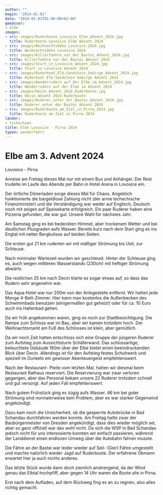 ```yaml
---
author: ""
begin: "2024-01-01"
date: "2024-01-01T01:00:00+02:00"
gewässer:
- elbe
images:
- src: images/Ruderboote_Lovosice_Elbe_Advent_2024.jpg
  title: Ruderboote Lovosice Elbe Advent 2024
- src: images/Weihnachtsdeko_Lovosice_2024.jpg
  title: Weihnachtsdeko Lovosice 2024
- src: images/Killerfaehre_vor_der_Bastei_Advent_2024.jpg
  title: Killerfaehre vor der Bastei Advent 2024
- src: images/Start_in_Lovosice_Advent_2024.jpg
  title: Start in Lovosice Advent 2024
- src: images/Ruderboot_Elb-Sandstein_Gebirge_Advent_2024.jpg
  title: Ruderboot Elb-Sandstein Gebirge Advent 2024
- src: images/Wanderrudern_auf_der_Elbe_im_Advent_2024.jpg
  title: Wanderrudern auf der Elbe im Advent 2024
- src: images/Decin_Advent_2024_Ruderboote.jpg
  title: Decin Advent 2024 Ruderboote
- src: images/Ruderer_unter_der_Bastei_Advent_2024.jpg
  title: Ruderer unter der Bastei Advent 2024
- src: images/Ruderboote_am_Ziel_in_Pirna_2024.jpg
  title: Ruderboote am Ziel in Pirna 2024
länder:
- tschechien
title: Elbe Lovosice - Pirna 2024
typen: wanderfahrt
---
```


# Elbe am 3. Advent 2024


Lovosice - Pirna

Anreise am Freitag dieses Mal nur mit einem Bus und Anhänger. Der Rest trudelte im Laufe des Abends per Bahn in Hotel Arena in Lovosice ein.

Der örtliche Dönerladen sorge dieses Mal für Chaos. Angeblich funktionierte die bargeldlose Zahlung nicht (der arme tschechische Finanzminister) und die Verständigung war weder auf Englisch, Deutsch noch mit zeigen auf Speisekarte erfolgreich. Ein paar Ruderer haben eine Pizzeria gefunden, die war gut. Unsere Wahl für nächstes Jahr.

Am Samstag ging es bei bedeckten Himmel, aber trockenem Wetter und bei deutlichen Plusgraden aufs Wasser. Bereits kurz nach dem Start ging es ins Engtal mit netter Bergkulisse auf beiden Seiten.

Die ersten gut 21 km ruderten wir mit mäßiger Strömung bis Usti, zur Schleuse.

Nach minimaler Wartezeit wurden wir geschleust. Hinter der Schleuse ging es, auch wegen mittleren Wasserstands (230cm) mit heftiger Strömung abwärts.

Die restlichen 25 km nach Decin klarte es sogar etwas auf, so dass das Rudern sehr angenehm war.

Das Aqua Hotel war nur 200m von der Anlegestelle entfernt. Wir hatten jede Menge 4-Bett-Zimmer. Hier kann man kostenlos die Außenbecken des Schwimmbads benutzen (einigermaßen gut geheizt) oder für ca. 10 Euro auch ins Hallenbad gehen.

Da wir früh angekommen waren, ging es noch zur Stadtbesichtigung. Die Rampe zum Schloss war im Bau, aber wir kamen trotzdem hoch. Der Weihnachtsmarkt am Fuß des Schlosses ist klein, aber gemütlich.

Da wir noch Zeit hatten entschloss sich eine Gruppe der jüngeren Ruderer zum Aufstieg zum Aussichtsturm Schäferwand. Das schlossartige, beleuchtete Gebäude 160m über der Elbe bietet einen beeindruckenden Blick über Decin. Allerdings ist für den Aufstieg festes Schuhwerk und speziell im Dunkeln ein gewisser Abenteuergeist empfehlenswert.

Nach der Restaurant- Pleite vom letzten Mal, hatten wir diesmal beim Restaurant Rathaus reserviert. Die Reservierung war zwar verloren gegangen, aber das Personal bekam unsere 22 Ruderer trotzdem schnell und gut versorgt. Auf jeden Fall empfehlenswert.

Nach gutem Frühstück ging es zügig aufs Wasser. 46 km bei guter Strömung sind normalerweise kein Problem, aber es war starker Gegenwind angekündigt.

Dazu kam noch die Unsicherheit, ob die gesperrte Autobrücke in Bad Schandau durchfahren werden konnte. Am Freitag hatte zwar der Baubürgermeister von Dresden angekündigt, dass dies wieder möglich sei, aber so ganz offiziell war das wohl nicht. Da sich die WSP in Bad Schandau jedoch nicht für uns interessierte konnten wir einfach passieren, während der Landdienst einen endlosen Umweg über die Autobahn fahren musste.

Die Fähre an der Bastei war leider wieder auf Seil- (Gier) Fähre umgestellt und machte natürlich wieder Jagd auf Ruderboote. Der erfahrene Obmann erwartet hier ja auch nichts anderes.

Das letzte Stück wurde dann doch ziemlich anstrengend, da der Wind genau das Elbtal hochpfiff, aber gegen 14 Uhr waren die Boote alle in Pirna.

Erst nach dem Aufladen, auf dem Rückweg fing es an zu regnen, also alles richtig gemacht.

